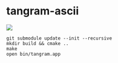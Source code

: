 # tangram-ascii


![](ascii-map.gif)

```
git submodule update --init --recursive
mkdir build && cmake ..
make
open bin/tangram.app
```

